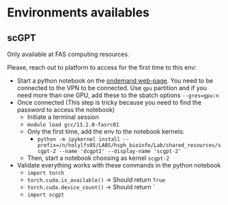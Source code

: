# Environments availables

## scGPT

Only available at FAS computing resources.

Please, reach out to platform to access for the first time to this env:

- Start a python notebook on the [ondemand web-page](https://rcood.rc.fas.harvard.edu/pun/sys/dashboard/batch_connect/sessions). You need to be connected to the VPN to be connected. Use `gpu` partition and if you need more than one GPU, add these to the sbatch options `--gres=gpu:n`
- Once connected (This step is tricky because you need to find the password to access the notebook)
    - Initiate a terminal session
    - `module load gcc/13.2.0-fasrc01`
    - Only the first time, add the env to the notebook kernels:
        - `python -m ipykernel install --prefix=/n/holylfs05/LABS/hsph_bioinfo/Lab/shared_resources/scgpt-2 --name 'dcgpt2' --display-name 'scgpt-2'`
    - Then, start a notebook choosing as kernel `scgpt-2`
- Validate everything works with these commands in the python notebook
    - `import torch`
    - `torch.cuda.is_available()` -> Should return `True`
    - `torch.cuda.device_count()` -> Should return `
    - `import scgpt`

